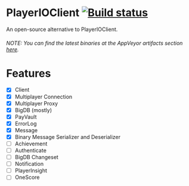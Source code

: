 # PlayerIOClient [![Build status](https://ci.appveyor.com/api/projects/status/9tk7vrpboxu2lleu?svg=true)](https://ci.appveyor.com/project/atillabyte/playerioclient)
An open-source alternative to PlayerIOClient.

###### NOTE: You can find the latest binaries at the AppVeyor artifacts section [here](https://ci.appveyor.com/project/atillabyte/playerioclient/build/artifacts).

# Features
- [x] Client
- [x] Multiplayer Connection
- [x] Multiplayer Proxy
- [x] BigDB (mostly)
- [x] PayVault
- [x] ErrorLog
- [x] Message
- [x] Binary Message Serializer and Deserializer
- [ ] Achievement
- [ ] Authenticate
- [ ] BigDB Changeset
- [ ] Notification
- [ ] PlayerInsight
- [ ] OneScore
